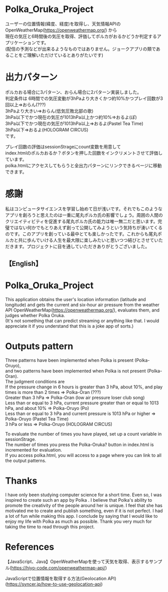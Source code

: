 # Polka_Oruka_Project  
ユーザーの位置情報(緯度、経度)を取得し、天気情報APIのOpenWeatherMap(https://openweathermap.org/) から  
現在の気圧と6時間後の気圧を取得、評価してポルカがおるかどうか判定するアプリケーションです。  
(配信の予測などが出来るようなものではありません。ジョークアプリの類であることをご理解いただけているとありがたいです)  
  
# 出力パターン  
ポルカおる場合に3パターン、おらん場合に2パターン実装しました。  
判定条件は 
6時間での気圧変動が3hPaより大きくかつ約10%かつプレイ回数が3回以上⇒おらん(???)  
3hPaより大きい⇒おらん(低気圧敗北部の歌)  
3hPa以下でかつ現在の気圧が1013hPa以上かつ約10%⇒おるよ(ぽ)  
3hPa以下でかつ現在の気圧が1013hPa以上⇒おるよ(Pastel Tea Time)  
3hPa以下⇒おるよ(HOLOGRAM CIRCUS)  
です。

プレイ回数の評価はsessionStrageにcount変数を用意して  
index.htmlのポルカおるか？ボタンを押した回数をインクリメントさせて評価しています。  
polka.htmlにアクセスしてもらうと全出力パターンにリンクできるページに移動できます。
  
# 感謝  
私はコンピュータサイエンスを学習し始めて日が浅いです。それでもこのようなアプリを創ろうと思えたのは一重に尾丸ポルカ氏の影響でしょう。周囲の人間のクリエイティビティを促進する尾丸ポルカ氏の能力は唯一無二だと思います。完璧ではない何かでもとりあえず創って公開してみようという気持ちが湧いてくるのです。このアプリを創っている最中とても楽しかったです。これからも尾丸ポルカと共に歩んでいける人生を最大限に楽しみたいと思いつつ結びとさせていただきます。プロジェクトに目を通していただきありがとうございました。
  
  
## 【English】  
# Polka_Oruka_Project 
This application obtains the user's location information (latitude and longitude) and gets the current and six-hour air pressure from the weather API OpenWeatherMap(https://openweathermap.org/), evaluates them, and judges whether Polka Oruka.  
(It's not something that can predict streaming or anything like that. I would appreciate it if you understand that this is a joke app of sorts.)   
  
# Outputs pattern  
Three patterns have been implemented when Polka is present (Polka-Oruyo),   
and two patterns have been implemented when Polka is not present (Polka-Oran).  
The judgment conditions are  
If the pressure change in 6 hours is greater than 3 hPa, about 10%, and play times is more than 2 times => Polka-Oran (???)  
Greater than 3 hPa => Polka-Oran (low air pressure loser club song)  
Less than or equal to 3 hPa, current pressure greater than or equal to 1013 hPa, and about 10% => Polka-Oruyo (Po)  
Less than or equal to 3 hPa and current pressure is 1013 hPa or higher => Polka-Oruyo (Pastel Tea Time)  
3 hPa or less ⇒ Polka-Oruyo (HOLOGRAM CIRCUS)  
  
To evaluate the number of times you have played, set up a count variable in sessionStrage.  
The number of times you press the Polka-Oruka? button in index.html is incremented for evaluation.  
If you access polka.html, you will access to a page where you can link to all the output patterns.  
  
# Thanks  
I have only been studying computer science for a short time. Even so, I was inspired to create such an app by Polka . I believe that Polka's ability to promote the creativity of the people around her is unique. I feel that she has motivated me to create and publish something, even if it is not perfect. I had a lot of fun while making this app. I conclude by saying that I would like to enjoy my life with Polka as much as possible. Thank you very much for taking the time to read through this project.
  

# References    
【JavaScript、Java】OpenWeatherMapを使って天気を取得、表示するサンプル(https://hiyo-code.com/openweathermap-api/)  
  
JavaScriptで位置情報を取得する方法(Geolocation API)(https://syncer.jp/how-to-use-geolocation-api)  
